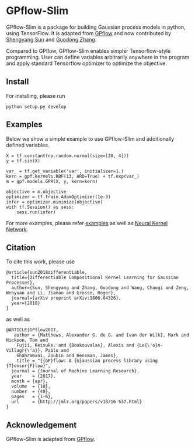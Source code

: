 # GPflow-Slim
GPflow-Slim is a package for building Gaussian process models in python, using TensorFlow. It is adapted from 
[GPflow](https://github.com/GPflow/GPflow) and now contributed by [Shengyang Sun](https://github.com/ssydasheng/Neural-Kernel-Network/) 
and [Guodong Zhang](https://github.com/gd-zhang).

Compared to GPflow, GPflow-Slim enables simpler Tensorflow-style programming. User can define variables arbitrarily
anywhere in the program and apply standard Tensorflow optimizer to optimize the objective.

## Install
For installing, please run
```
python setup.py develop
```

## Examples
Below we show a simple example to use GPflow-Slim and additionally defined variables.
```
X = tf.constant(np.random.normal(size=[20, 4]))
y = tf.sin(X)

var_ = tf.get_variable('var', initializer=1.)
kern = gpf.kernels.RBF(13, ARD=True) + tf.exp(var_)
m = gpf.models.GPR(X, y, kern=kern)

objective = m.objective
optimizer = tf.train.AdamOptimizer(1e-3)
infer = optimizer.minimize(objective)
with tf.Session() as sess:
    sess.run(infer) 
```
For more examples, please refer [examples](./examples) as well as 
[Neural Kernel Network](https://github.com/ssydasheng/Neural-Kernel-Network).


## Citation
To cite this work, please use
```
@article{sun2018differentiable,
  title={Differentiable Compositional Kernel Learning for Gaussian Processes},
  author={Sun, Shengyang and Zhang, Guodong and Wang, Chaoqi and Zeng, Wenyuan and Li, Jiaman and Grosse, Roger},
  journal={arXiv preprint arXiv:1806.04326},
  year={2018}
}
```
as well as 
```
@ARTICLE{GPflow2017,
   author = {Matthews, Alexander G. de G. and {van der Wilk}, Mark and Nickson, Tom and
	Fujii, Keisuke. and {Boukouvalas}, Alexis and {Le{\'o}n-Villagr{\'a}}, Pablo and
	Ghahramani, Zoubin and Hensman, James},
    title = "{{GP}flow: A {G}aussian process library using {T}ensor{F}low}",
  journal = {Journal of Machine Learning Research},
  year    = {2017},
  month = {apr},
  volume  = {18},
  number  = {40},
  pages   = {1-6},
  url     = {http://jmlr.org/papers/v18/16-537.html}
}
```

## Acknowledgement
GPflow-Slim is adapted from [GPflow](https://github.com/GPflow/GPflow).
